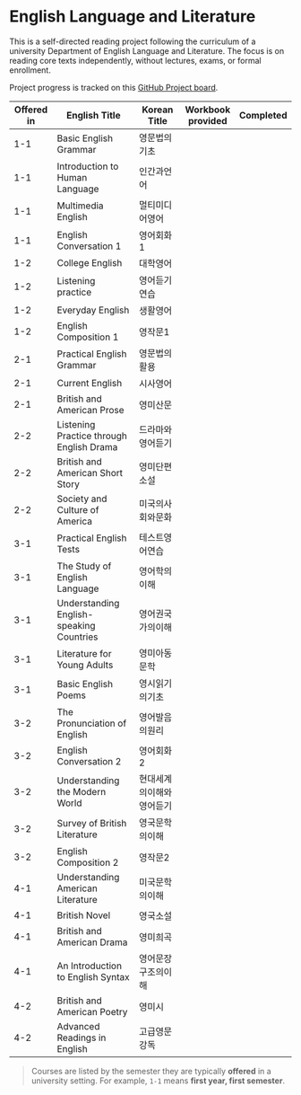 # English Language and Literature

This is a self-directed reading project following the curriculum of a university Department of English Language and Literature. The focus is on reading core texts independently, without lectures, exams, or formal enrollment.

Project progress is tracked on this [GitHub Project board](https://github.com/users/hwahyeon/projects/5).

|Offered in|English Title|Korean Title|Workbook <br/> provided|Completed|
|---|---|---|:---:|:---:|
|1-1|Basic English Grammar|영문법의기초|||
|1-1|Introduction to Human Language|인간과언어|||
|1-1|Multimedia English|멀티미디어영어|||
|1-1|English Conversation 1|영어회화1|||
|1-2|College English|대학영어|||
|1-2|Listening practice|영어듣기연습|||
|1-2|Everyday English|생활영어|||
|1-2|English Composition 1|영작문1|||
|2-1|Practical English Grammar|영문법의활용||||
|2-1|Current English|시사영어||||
|2-1|British and American Prose|영미산문||||
|2-2|Listening Practice through English Drama|드라마와영어듣기||||
|2-2|British and American Short Story|영미단편소설||||
|2-2|Society and Culture of America|미국의사회와문화||||
|3-1|Practical English Tests|테스트영어연습||||
|3-1|The Study of English Language|영어학의이해||||
|3-1|Understanding English-speaking Countries|영어권국가의이해||||
|3-1|Literature for Young Adults|영미아동문학||||
|3-1|Basic English Poems|영시읽기의기초||||
|3-2|The Pronunciation of English|영어발음의원리||||
|3-2|English Conversation 2|영어회화2||||
|3-2|Understanding the Modern World|현대세계의이해와영어듣기||||
|3-2|Survey of British Literature|영국문학의이해||||
|3-2|English Composition 2|영작문2||||
|4-1|Understanding American Literature|미국문학의이해||||
|4-1|British Novel|영국소설||||
|4-1|British and American Drama|영미희곡||||
|4-1|An Introduction to English Syntax|영어문장구조의이해||||
|4-2|British and American Poetry|영미시||||
|4-2|Advanced Readings in English|고급영문강독||||

> Courses are listed by the semester they are typically **offered** in a university setting. For example, `1-1` means **first year, first semester**.